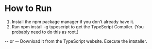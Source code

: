 # How to Run 
1. Install the npm package manager if you don't already have it.
2. Run npm install -g typescript to get the TypeScript Compiler. (You probably need to do this as root.)

-- or --
Download it from the TypeScript website.
Execute the intstaller.
